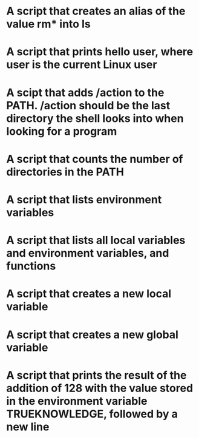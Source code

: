 # A script that creates an alias of the value rm\* into ls

# A script that prints hello user, where user is the current Linux user

# A scipt that adds /action to the PATH. /action should be the last directory the shell looks into when looking for a program

# A script that counts the number of directories in the PATH

# A script that lists environment variables

# A script that lists all local variables and environment variables, and functions

# A script that creates a new local variable

# A script that creates a new global variable

# A script that prints the result of the addition of 128 with the value stored in the environment variable TRUEKNOWLEDGE, followed by a new line
